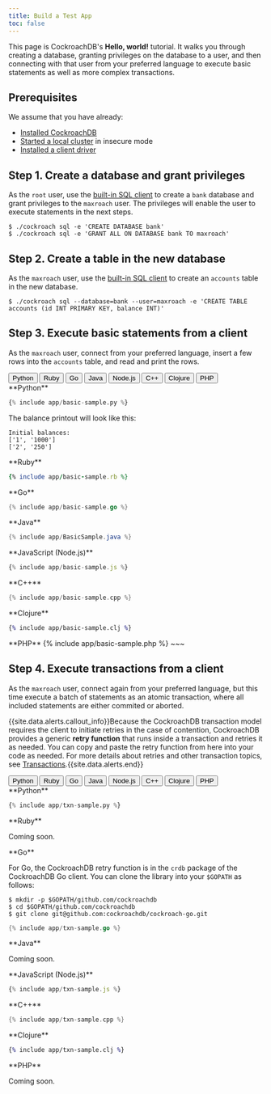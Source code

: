 ```yaml
---
title: Build a Test App
toc: false
---
```


<style>
div#toc ul {
    max-width: 50%;
}
</style>

<script>
$(document).ready(function(){
    
	var $filter_button = $('.filter-button');

    $filter_button.on('click', function(){
    	var language = $(this).data('language'), 
    	$current_tab = $('.filter-button.current'), $current_content = $('.filter-content.current');

    	//remove current class from tab and content
    	$current_tab.removeClass('current');
    	$current_content.removeClass('current');

    	//add current class to clicked button and corresponding content block
    	$('.filter-button[data-language="'+language+'"').addClass('current');
    	$('.filter-content[data-language="'+language+'"').addClass('current');
    });
});
</script>

This page is CockroachDB's **Hello, world!** tutorial. It walks you through creating a database, granting privileges on the database to a user, and then connecting with that user from your preferred language to execute basic statements as well as more complex transactions.

<div id="toc"></div>

## Prerequisites

We assume that you have already:

- [Installed CockroachDB](install-cockroachdb.html) 
- [Started a local cluster](start-a-local-cluster.html) in insecure mode
- [Installed a client driver](install-client-drivers.html)
 
## Step 1. Create a database and grant privileges

As the `root` user, use the [built-in SQL client](use-the-builtin-sql-client.html) to create a `bank` database and grant privileges to the `maxroach` user. The privileges will enable the user to execute statements in the next steps. 

~~~ shell
$ ./cockroach sql -e 'CREATE DATABASE bank'
$ ./cockroach sql -e 'GRANT ALL ON DATABASE bank TO maxroach'
~~~

## Step 2. Create a table in the new database

As the `maxroach` user, use the [built-in SQL client](use-the-builtin-sql-client.html) to create an `accounts` table in the new database.

~~~ shell
$ ./cockroach sql --database=bank --user=maxroach -e 'CREATE TABLE accounts (id INT PRIMARY KEY, balance INT)' 
~~~

## Step 3. Execute basic statements from a client

As the `maxroach` user, connect from your preferred language, insert a few rows into the `accounts` table, and read and print the rows.

<div id="step-three-filters" class="filters clearfix">
	<button class="filter-button current" data-language="python">Python</button>
	<button class="filter-button" data-language="ruby">Ruby</button>
	<button class="filter-button" data-language="go">Go</button>
	<button class="filter-button" data-language="java">Java</button>
	<button class="filter-button" data-language="nodejs">Node.js</button>
	<button class="filter-button" data-language="cplusplus">C++</button>
	<button class="filter-button" data-language="clojure">Clojure</button>
	<button class="filter-button" data-language="php">PHP</button>
</div>

<div class="filter-content current" markdown="1" data-language="python">
**Python**

~~~ py
{% include app/basic-sample.py %}
~~~

The balance printout will look like this:

~~~ shell
Initial balances:
['1', '1000']
['2', '250']
~~~
</div>

<div class="filter-content" markdown="1" data-language="ruby">
**Ruby**

~~~ ruby
{% include app/basic-sample.rb %}
~~~
</div>

<div class="filter-content" markdown="1" data-language="go">
**Go**

~~~ go
{% include app/basic-sample.go %}
~~~
</div>

<div class="filter-content" markdown="1" data-language="java">
**Java**

~~~ java
{% include app/BasicSample.java %}
~~~
</div>

<div class="filter-content" markdown="1" data-language="nodejs">
**JavaScript (Node.js)**

~~~ js
{% include app/basic-sample.js %}
~~~
</div>

<div class="filter-content" markdown="1" data-language="cplusplus">
**C++**

~~~ cpp
{% include app/basic-sample.cpp %}
~~~
</div>

<div class="filter-content" markdown="1" data-language="clojure">
**Clojure**

~~~ clojure
{% include app/basic-sample.clj %}
~~~
</div>

<div class="filter-content" markdown="1" data-language="php">
**PHP**
{% include app/basic-sample.php %}
~~~
</div>

## Step 4. Execute transactions from a client

As the `maxroach` user, connect again from your preferred language, but this time execute a batch of statements as an atomic transaction, where all included statements are either commited or aborted. 

{{site.data.alerts.callout_info}}Because the CockroachDB transaction model requires the client to initiate retries in the case of contention, CockroachDB provides a generic <strong>retry function</strong> that runs inside a transaction and retries it as needed. You can copy and paste the retry function from here into your code as needed. For more details about retries and other transaction topics, see <a href="https://www.cockroachlabs.com/docs/transactions.html">Transactions</a>.{{site.data.alerts.end}}    

<div id="step-four-filters" class="filters clearfix">
	<button class="filter-button current" data-language="python">Python</button>
	<button class="filter-button" data-language="ruby">Ruby</button>
	<button class="filter-button" data-language="go">Go</button>
	<button class="filter-button" data-language="java">Java</button>
	<button class="filter-button" data-language="nodejs">Node.js</button>
	<button class="filter-button" data-language="cplusplus">C++</button>
	<button class="filter-button" data-language="clojure">Clojure</button>
	<button class="filter-button" data-language="php">PHP</button>
</div>

<div class="filter-content current" markdown="1" data-language="python">
**Python**

~~~ py
{% include app/txn-sample.py %}
~~~
</div>

<div class="filter-content" markdown="1" data-language="ruby">
**Ruby**

Coming soon.
</div>

<div class="filter-content" markdown="1" data-language="go">
**Go**

For Go, the CockroachDB retry function is in the `crdb` package of the CockroachDB Go client. You can clone the library into your `$GOPATH` as follows:

~~~ shell
$ mkdir -p $GOPATH/github.com/cockroachdb 
$ cd $GOPATH/github.com/cockroachdb 
$ git clone git@github.com:cockroachdb/cockroach-go.git
~~~

~~~ go
{% include app/txn-sample.go %}
~~~
</div>

<div class="filter-content" markdown="1" data-language="java">
**Java**

Coming soon.
</div>

<div class="filter-content" markdown="1" data-language="nodejs">
**JavaScript (Node.js)**

~~~ js
{% include app/txn-sample.js %}
~~~
</div>

<div class="filter-content" markdown="1" data-language="cplusplus">
**C++**

~~~ cpp
{% include app/txn-sample.cpp %}
~~~
</div>

<div class="filter-content" markdown="1" data-language="clojure">
**Clojure**

~~~ clojure
{% include app/txn-sample.clj %}
~~~
</div>

<div class="filter-content" markdown="1" data-language="php">
**PHP**

Coming soon.
</div>